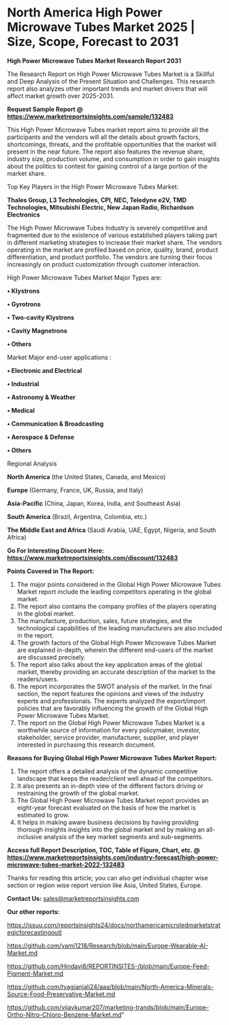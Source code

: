 # North America High Power Microwave Tubes Market 2025 | Size, Scope, Forecast to 2031

<strong>High Power Microwave Tubes Market Research Report 2031</strong>

The Research Report on High Power Microwave Tubes Market is a Skillful and Deep Analysis of the Present Situation and Challenges. This research report also analyzes other important trends and market drivers that will affect market growth over 2025-2031.

<strong>Request Sample Report @ <a href=https://www.marketreportsinsights.com/sample/132483>https://www.marketreportsinsights.com/sample/132483</a></strong>

This High Power Microwave Tubes market report aims to provide all the participants and the vendors will all the details about growth factors, shortcomings, threats, and the profitable opportunities that the market will present in the near future. The report also features the revenue share, industry size, production volume, and consumption in order to gain insights about the politics to contest for gaining control of a large portion of the market share.

Top Key Players in the High Power Microwave Tubes Market:

<strong>Thales Group, L3 Technologies, CPI, NEC, Teledyne e2V, TMD Technologies, Mitsubishi Electric, New Japan Radio, Richardson Electronics</strong>

The High Power Microwave Tubes Industry is severely competitive and fragmented due to the existence of various established players taking part in different marketing strategies to increase their market share. The vendors operating in the market are profiled based on price, quality, brand, product differentiation, and product portfolio. The vendors are turning their focus increasingly on product customization through customer interaction.

High Power Microwave Tubes Market Major Types are:

<strong>• Klystrons

• Gyrotrons

• Two-cavity Klystrons

• Cavity Magnetrons

• Others</strong>

Market Major end-user applications :

<strong>• Electronic and Electrical

• Industrial

• Astronomy & Weather

• Medical

• Communication & Broadcasting

• Aerospace & Defense

• Others</strong>

Regional Analysis

</u><strong><b>North America</b></strong> (the United States, Canada, and Mexico)

<strong><b>Europe </b></strong>(Germany, France, UK, Russia, and Italy)

<strong><b>Asia-Pacific</b></strong> (China, Japan, Korea, India, and Southeast Asia)

<strong><b>South America</b></strong> (Brazil, Argentina, Colombia, etc.)

<strong><b>The Middle East and Africa</b></strong> (Saudi Arabia, UAE, Egypt, Nigeria, and South Africa)

<strong>Go For Interesting Discount Here: <a href=https://www.marketreportsinsights.com/discount/132483>https://www.marketreportsinsights.com/discount/132483</a></strong>

<strong>Points Covered in The Report:</strong>
<ol>
  <li>The major points considered in the Global High Power Microwave Tubes Market report include the leading competitors operating in the global market.</li>
  <li>The report also contains the company profiles of the players operating in the global market.</li>
  <li>The manufacture, production, sales, future strategies, and the technological capabilities of the leading manufacturers are also included in the report.</li>
  <li>The growth factors of the Global High Power Microwave Tubes Market are explained in-depth, wherein the different end-users of the market are discussed precisely.</li>
  <li>The report also talks about the key application areas of the global market, thereby providing an accurate description of the market to the readers/users.</li>
  <li>The report incorporates the SWOT analysis of the market. In the final section, the report features the opinions and views of the industry experts and professionals. The experts analyzed the export/import policies that are favorably influencing the growth of the Global High Power Microwave Tubes Market.</li>
  <li>The report on the Global High Power Microwave Tubes Market is a worthwhile source of information for every policymaker, investor, stakeholder, service provider, manufacturer, supplier, and player interested in purchasing this research document.</li>
</ol>
<strong>Reasons for Buying Global High Power Microwave Tubes Market Report:</strong>

<ol>
  <li>The report offers a detailed analysis of the dynamic competitive landscape that keeps the reader/client well ahead of the competitors.</li>
  <li>It also presents an in-depth view of the different factors driving or restraining the growth of the global market.</li>
  <li>The Global High Power Microwave Tubes Market report provides an eight-year forecast evaluated on the basis of how the market is estimated to grow.</li>
  <li>It helps in making aware business decisions by having providing thorough insights insights into the global market and by making an all-inclusive analysis of the key market segments and sub-segments.</li>
</ol>
<strong>Access full Report Description, TOC, Table of Figure, Chart, etc. @ <a href=https://www.marketreportsinsights.com/industry-forecast/high-power-microwave-tubes-market-2022-132483>https://www.marketreportsinsights.com/industry-forecast/high-power-microwave-tubes-market-2022-132483</a></strong>


Thanks for reading this article; you can also get individual chapter wise section or region wise report version like Asia, United States, Europe.

<strong>Contact Us:</strong>
sales@marketreportsinsights.com

<strong>Our other reports:</strong>

<a href=https://issuu.com/reportsinsights24/docs/northamericamicroledmarketstrategicforecastingoutl>https://issuu.com/reportsinsights24/docs/northamericamicroledmarketstrategicforecastingoutl</a>

<a href=https://github.com/yami1218/Research/blob/main/Europe-Wearable-AI-Market.md>https://github.com/yami1218/Research/blob/main/Europe-Wearable-AI-Market.md</a>

<a href=https://github.com/Hindavi8/REPORTINSITES-/blob/main/Europe-Feed-Pigment-Market.md>https://github.com/Hindavi8/REPORTINSITES-/blob/main/Europe-Feed-Pigment-Market.md</a>

<a href=https://github.com/tyagianjali24/aaa/blob/main/North-America-Minerals-Source-Food-Preservative-Market.md>https://github.com/tyagianjali24/aaa/blob/main/North-America-Minerals-Source-Food-Preservative-Market.md</a>

<a href=https://github.com/vijaykumar207/marketing-trands/blob/main/Europe-Ortho-Nitro-Chloro-Benzene-Market.md>https://github.com/vijaykumar207/marketing-trands/blob/main/Europe-Ortho-Nitro-Chloro-Benzene-Market.md</a>"
